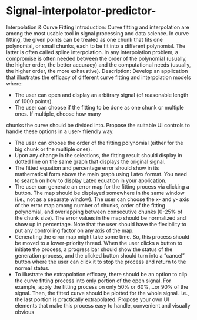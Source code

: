 # Signal-interpolator-predictor-

Interpolation & Curve Fitting
Introduction: Curve fitting and interpolation are among the most usable tool in signal processing and data science. In
curve fitting, the given points can be treated as one chunk that fits one polynomial, or small chunks, each to be fit into a
different polynomial. The latter is often called spline interpolation. In any interpolation problem, a compromise is often
needed between the order of the polynomial (usually, the higher order, the better accuracy) and the computational
needs (usually, the higher order, the more exhaustive).
Description: Develop an application that illustrates the efficacy of different curve fitting and interpolation models
where:
- The user can open and display an arbitrary signal (of reasonable length of 1000 points).
- The user can choose if the fitting to be done as one chunk or multiple ones. If multiple, choose how many

chunks the curve should be divided into. Propose the suitable UI controls to handle these options in a user-
friendly way.

- The user can choose the order of the fitting polynomial (either for the big chunk or the multiple ones).
- Upon any change in the selections, the fitting result should display in dotted line on the same graph that
displays the original signal.
- The fitted equation and percentage error should show in its mathematical form above the main graph using
Latex format. You need to search on how to display Latex equation in your application.
- The user can generate an error map for the fitting process via clicking a button. The map should be displayed
somewhere in the same window (i.e., not as a separate window). The user can choose the x- and y- axis of
the error map among number of chunks, order of the fitting polynomial, and overlapping between
consecutive chunks (0-25% of the chunk size). The error values in the map should be normalized and show
up in percentage. Note that the user should have the flexibility to put any controlling factor on any axis of
the map.
- Generating the error map might take some time. So, this process should be moved to a lower-priority
thread. When the user clicks a button to initiate the process, a progress bar should show the status of the
generation process, and the clicked button should turn into a “cancel” button where the user can click it to
stop the process and return to the normal status.
- To illustrate the extrapolation efficacy, there should be an option to clip the curve fitting process into only
portion of the open signal. For example, apply the fitting process on only 50% or 60%,...or 90% of the signal.
Then, the fitted curve should be plotted for the whole signal. i.e., the last portion is practically extrapolated.
Propose your own UI elements that make this process easy to handle, convenient and visually obvious
